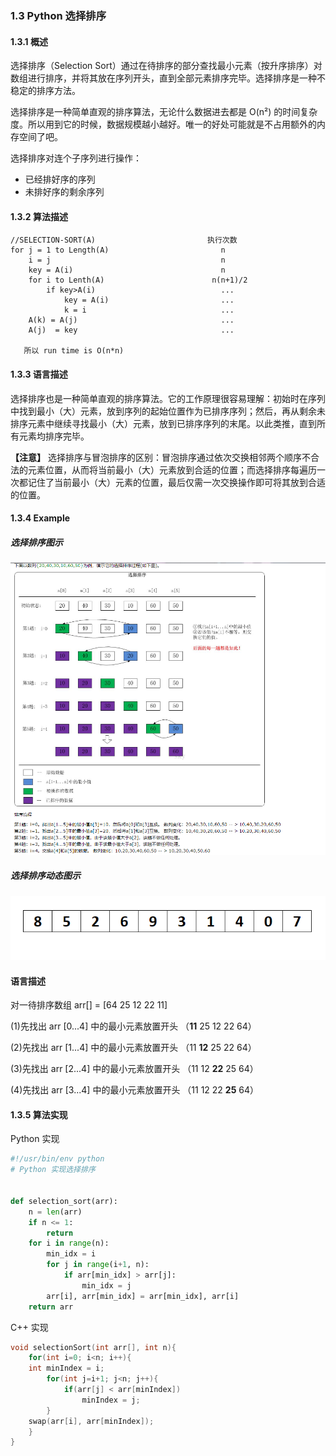### 1.3 Python 选择排序

#### 1.3.1 概述

选择排序（Selection Sort）通过在待排序的部分查找最小元素（按升序排序）对数组进行排序，并将其放在序列开头，直到全部元素排序完毕。选择排序是一种不稳定的排序方法。
 
选择排序是一种简单直观的排序算法，无论什么数据进去都是 O(n²) 的时间复杂度。所以用到它的时候，数据规模越小越好。唯一的好处可能就是不占用额外的内存空间了吧。
 
选择排序对连个子序列进行操作：
 + 已经排好序的序列
 + 未排好序的剩余序列
 
#### 1.3.2 算法描述
```text
//SELECTION-SORT(A)                         执行次数
for j = 1 to Length(A)                         n
    i = j                                      n
    key = A(i)                                 n  
    for i to Lenth(A)                        n(n+1)/2
        if key>A(i)                            ...
            key = A(i)                         ...
            k = i                              ...
    A(k) = A(j)                                ...
    A(j)  = key                                ...
 
   所以 run time is O(n*n)
```
#### 1.3.3 语言描述
选择排序也是一种简单直观的排序算法。它的工作原理很容易理解：初始时在序列中找到最小（大）元素，放到序列的起始位置作为已排序序列；然后，再从剩余未排序元素中继续寻找最小（大）元素，放到已排序序列的末尾。以此类推，直到所有元素均排序完毕。

**【注意】** 选择排序与冒泡排序的区别：冒泡排序通过依次交换相邻两个顺序不合法的元素位置，从而将当前最小（大）元素放到合适的位置；而选择排序每遍历一次都记住了当前最小（大）元素的位置，最后仅需一次交换操作即可将其放到合适的位置。

#### 1.3.4 Example

##### 选择排序图示

![selection_sort1](../images/selection_sort.png)

##### 选择排序动态图示

![selection_sort2](../images/selection-sort-gif.gif)

#### 语言描述

对一待排序数组 arr[] = [64 25 12 22 11]

 (1)先找出 arr [0...4] 中的最小元素放置开头
 （**11** 25 12 22 64）
 
 (2)先找出 arr [1...4] 中的最小元素放置开头
 （11 **12** 25 22 64）
 
 (3)先找出 arr [2...4] 中的最小元素放置开头
 （11 12 **22** 25 64）
 
 (4)先找出 arr [3...4] 中的最小元素放置开头
 （11 12 22 **25** 64）
 
#### 1.3.5 算法实现

Python 实现

```python
#!/usr/bin/env python
# Python 实现选择排序


def selection_sort(arr):
    n = len(arr)
    if n <= 1:
        return
    for i in range(n):
        min_idx = i
        for j in range(i+1, n):
            if arr[min_idx] > arr[j]:
                min_idx = j
        arr[i], arr[min_idx] = arr[min_idx], arr[i]
    return arr

```
C++ 实现
```c++
void selectionSort(int arr[], int n){
    for(int i=0; i<n; i++){
	int minIndex = i;
	    for(int j=i+1; j<n; j++){
		    if(arr[j] < arr[minIndex])
			    minIndex = j;
		}
	swap(arr[i], arr[minIndex]);
	}
}
```
